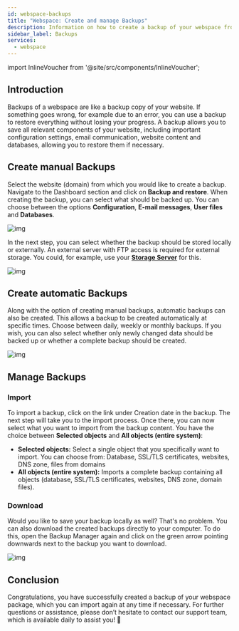 ```yaml
---
id: webspace-backups
title: "Webspace: Create and manage Backups"
description: Information on how to create a backup of your webspace from ZAP-Hosting 
sidebar_label: Backups
services:
  - webspace
---
```




import InlineVoucher from '@site/src/components/InlineVoucher';



## Introduction

Backups of a webspace are like a backup copy of your website. If something goes wrong, for example due to an error, you can use a backup to restore everything without losing your progress. A backup allows you to save all relevant components of your website, including important configuration settings, email communication, website content and databases, allowing you to restore them if necessary.


## Create manual Backups

Select the website (domain) from which you would like to create a backup. Navigate to the Dashboard section and click on **Backup and restore**. When creating the backup, you can select what should be backed up. You can choose between the options **Configuration**, **E-mail messages**, **User files** and **Databases**. 

![img](https://screensaver01.zap-hosting.com/index.php/s/KnK6DxndGgwodow/preview)



In the next step, you can select whether the backup should be stored locally or externally. An external server with FTP access is required for external storage. You could, for example, use your **[Storage Server](https://zap-hosting.com/en/customer/home/storage/)** for this. 

![img](https://screensaver01.zap-hosting.com/index.php/s/gMdpdnqiBWBeZm3/preview)



## Create automatic Backups

Along with the option of creating manual backups, automatic backups can also be created. This allows a backup to be created automatically at specific times. Choose between daily, weekly or monthly backups. If you wish, you can also select whether only newly changed data should be backed up or whether a complete backup should be created.

![img](https://screensaver01.zap-hosting.com/index.php/s/JngcgyR8JyZ4Qoe/preview)



## Manage Backups

### Import

To import a backup, click on the link under Creation date in the backup. The next step will take you to the import process. Once there, you can now select what you want to import from the backup content. You have the choice between **Selected objects** and **All objects (entire system)**:

- **Selected objects:** Select a single object that you specifically want to import. You can choose from: Database, SSL/TLS certificates, websites, DNS zone, files from domains
- **All objects (entire system):** Imports a complete backup containing all objects (database, SSL/TLS certificates, websites, DNS zone, domain files). 



### Download

Would you like to save your backup locally as well? That's no problem. You can also download the created backups directly to your computer. To do this, open the Backup Manager again and click on the green arrow pointing downwards next to the backup you want to download. 

![img](https://screensaver01.zap-hosting.com/index.php/s/zb6agtT5mYeFgiX/preview)



## Conclusion

Congratulations, you have successfully created a backup of your webspace package, which you can import again at any time if necessary. For further questions or assistance, please don’t hesitate to contact our support team, which is available daily to assist you! 🙂


<InlineVoucher />
